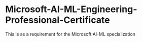 # Microsoft-AI-ML-Engineering-Professional-Certificate
This is as a requirement for the Microsoft AI-ML specialization
